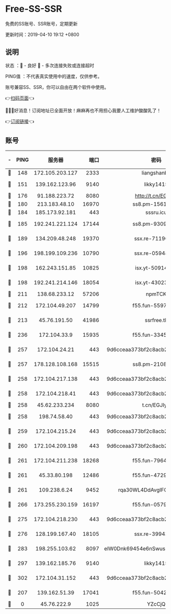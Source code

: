 # Free-SS-SSR

免费的SS账号、SSR账号，定期更新

更新时间：2019-04-10 19:12 +0800

## 说明

状态     ：🙂 - 良好 🙁 - 多次连接失败或连接超时

PING值   ：不代表真实使用中的速度，仅供参考。

账号兼容SS、SSR，你可以自由在两个软件中使用。

👉[扫码页面](https://liesauer.github.io/Free-SS-SSR/)👈

🎉🎉🎉好消息！订阅地址已全面开放！麻麻再也不用担心我要人工维护酸酸乳了！

👉[订阅链接](https://www.liesauer.net/yogurt/subscribe?ACCESS_TOKEN=DAYxR3mMaZAsaqUb)👈

## 账号

|-|PING|服务器|端口|密码|加密方式|区域|
|:----:|:----:|:-----:|-----:|:----:|:----:|:----:|
|🙂|148|172.105.203.127|2333|liangshanbo|chacha20|JP|
|🙂|151|139.162.123.96|9140|likky1415|aes-256-cfb|JP|
|🙂|176|91.188.223.72|8080|http://t.cn/EGJIyrl|rc4-md5|RU|
|🙂|180|213.183.48.10|16970|ss8.pm-15616359|rc4-md5|RU|
|🙂|184|185.173.92.181|443|sssru.icu|rc4-md5|RU|
|🙂|185|192.241.221.124|17144|ss8.pm-93097895|aes-256-cfb|US|
|🙂|189|134.209.48.248|19370|ssx.re-71190456|aes-256-cfb|US|
|🙂|196|198.199.109.236|10790|ssx.re-05948231|aes-256-cfb|US|
|🙂|198|162.243.151.85|10825|isx.yt-50914183|aes-256-cfb|US|
|🙂|198|192.241.214.146|18054|isx.yt-43023960|aes-256-cfb|US|
|🙂|211|138.68.233.12|57206|npmTCK|rc4-md5|US|
|🙂|212|172.104.49.207|14799|f55.fun-55970849|aes-256-cfb|SG|
|🙂|213|45.76.191.50|41986|ssrfree.tk|aes-256-cfb|SG|
|🙂|236|172.104.33.9|15935|f55.fun-33454458|aes-256-cfb|SG|
|🙂|257|172.104.24.21|443|9d6cceaa373bf2c8acb22e60b6a58be6|aes-256-cfb|US|
|🙂|257|178.128.108.168|15515|ss8.pm-21081633|aes-256-cfb|SG|
|🙂|258|172.104.217.138|443|9d6cceaa373bf2c8acb22e60b6a58be6|aes-256-cfb|US|
|🙂|258|172.104.218.41|443|9d6cceaa373bf2c8acb22e60b6a58be6|aes-256-cfb|US|
|🙂|258|45.62.233.234|8080|t.cn/EGJIyrl|rc4-md5|CA|
|🙂|258|198.74.58.40|443|9d6cceaa373bf2c8acb22e60b6a58be6|aes-256-cfb|US|
|🙂|259|172.104.215.24|443|9d6cceaa373bf2c8acb22e60b6a58be6|aes-256-cfb|US|
|🙂|260|172.104.209.198|443|9d6cceaa373bf2c8acb22e60b6a58be6|aes-256-cfb|US|
|🙂|261|172.104.211.238|18268|f55.fun-79645035|aes-256-cfb|US|
|🙂|261|45.33.80.198|12486|f55.fun-47295730|aes-256-cfb|US|
|🙂|261|109.238.6.24|9452|rqa30WL4DdAvgIFG6Fs3znzTa|aes-256-cfb|FR|
|🙂|266|173.255.230.159|16197|f55.fun-05795895|aes-256-cfb|US|
|🙂|275|172.104.218.230|443|9d6cceaa373bf2c8acb22e60b6a58be6|aes-256-cfb|US|
|🙂|276|128.199.167.40|18105|ssx.re-39943792|aes-256-cfb|SG|
|🙂|283|198.255.103.62|8097|eIW0Dnk69454e6nSwuspv9DmS201tQ0D|aes-256-cfb|US|
|🙂|297|139.162.185.76|9140|likky1415|aes-256-cfb|DE|
|🙂|302|172.104.31.152|443|9d6cceaa373bf2c8acb22e60b6a58be6|aes-256-cfb|US|
|🙂|207|139.162.51.39|17041|f55.fun-50424161|aes-256-cfb|SG|
|🙁|0|45.76.222.9|1025|YZcCjQ|rc4-md5|JP|
